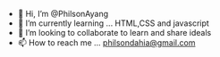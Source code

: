 - 👋 Hi, I’m @PhilsonAyang
- 🌱 I’m currently learning ... HTML,CSS and javascript
- 💞️ I’m looking to collaborate to learn and share ideals
- 📫 How to reach me ... philsondahia@gmail.com


<!---
PhilsonAyang/PhilsonAyang is a ✨ special ✨ repository because its `README.md` (this file) appears on your GitHub profile.
You can click the Preview link to take a look at your changes.
--->
